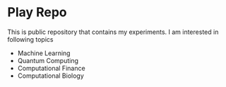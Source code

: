 # Play Repo

This is public repository that contains my experiments.
I am interested in following topics
* Machine Learning
* Quantum Computing
* Computational Finance
* Computational Biology